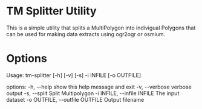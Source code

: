 # TM Splitter Utility

This is a simple utility that splits a MultiPolygon into indivigual
Polygons that can be used for making data extracts using ogr2ogr or
osmium.

# Options

Usage: tm-splitter [-h] [-v] [-s] -i INFILE [-o OUTFILE]

options:
  -h, --help                             show this help message and exit
  -v, --verbose                          verbose output
  -s, --split                            Split Multipolygon
  -i INFILE, --infile INFILE             The input dataset
  -o OUTFILE, --outfile OUTFILE          Output filename
